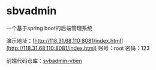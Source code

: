 # sbvadmin
一个基于spring boot的后端管理系统

演示地址：[http://118.31.68.110:8081/index.html](http://118.31.68.110:8081/index.html)
账号：root
密码：123

前端代码仓库：[svbadmin-vben](https://github.com/billyshen26/svbadmin-vben)